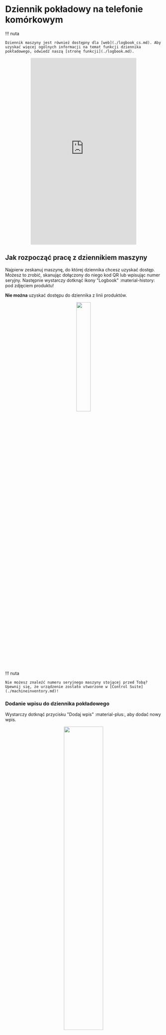 # Dziennik pokładowy na telefonie komórkowym
!!! nuta

    Dziennik maszyny jest również dostępny dla [web](./logbook_cs.md). Aby uzyskać więcej ogólnych informacji na temat funkcji dziennika pokładowego, odwiedź naszą [stronę funkcji](./logbook.md).


<div style="display: flex; justify-content: center; align-items: center;">
    <iframe width="340" height="600" src="https://www.loom.com/embed/17772bd8e28b45b092d499f6e647c498?sid=ff39838d-0114-4f02-8516-360875222f02" frameborder="0" webkitallowfullscreen mozallowfullscreen allowfullscreen></iframe>
</div>


## Jak rozpocząć pracę z dziennikiem maszyny
Najpierw zeskanuj maszynę, do której dziennika chcesz uzyskać dostęp. Możesz to zrobić, skanując dołączony do niego kod QR lub wpisując numer seryjny. Następnie wystarczy dotknąć ikony "Logbook" :material-history: pod zdjęciem produktu!

**Nie można** uzyskać dostępu do dziennika z linii produktów.

<p align="center"><img src="https://i.imgur.com/BKE7IV9.gif" width="30%"></p>

!!! nuta

    Nie możesz znaleźć numeru seryjnego maszyny stojącej przed Tobą? Upewnij się, że urządzenie zostało utworzone w [Control Suite](./machineinventory.md)!

### Dodanie wpisu do dziennika pokładowego

Wystarczy dotknąć przycisku "Dodaj wpis" :material-plus:, aby dodać nowy wpis.

<p align="center"><img src="https://i.imgur.com/3NQ9e9X.gif" width="50%"></p>

Pamiętaj, aby dodać tytuł i kategorię, a także opisać pracę, która została wykonana na maszynie. Możesz także dołączyć zdjęcia lub filmy, które wcześniej zrobiłeś. Obraz jest wart więcej niż tysiąc słów!

### Przeglądanie wpisów w dzienniku pokładowym

W dowolnym momencie możesz zobaczyć wszystkie wpisy dodane przez Ciebie i Twoich współpracowników dla określonej maszyny. Możesz także oglądać zdjęcia i odtwarzać dołączone do nich filmy. 

<p align="center"><img src="https://i.imgur.com/NETD64k.gif" width="50%"></p>

Możesz także użyć filtrów, aby wyszukać określony tekst lub datę wpisu do dziennika, aby zawęzić sprawę.

